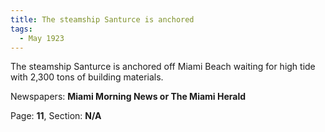 ```yaml
---  
title: The steamship Santurce is anchored  
tags:  
  - May 1923  
---  
```

  
The steamship Santurce is anchored off Miami Beach waiting for high tide with 2,300 tons of building materials.  
  
Newspapers: **Miami Morning News or The Miami Herald**  
  
Page: **11**, Section: **N/A** 

